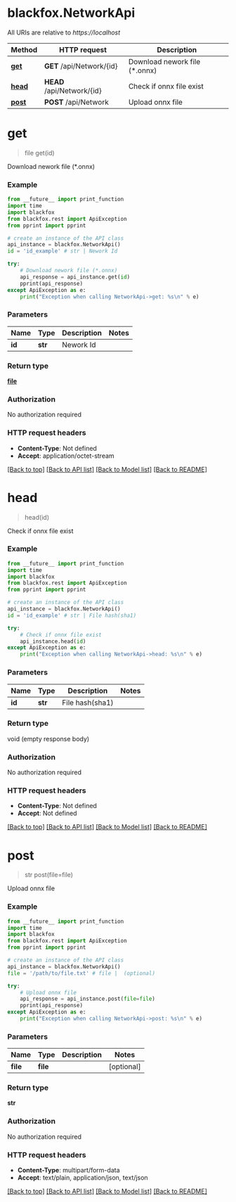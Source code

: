 # blackfox.NetworkApi

All URIs are relative to *https://localhost*

Method | HTTP request | Description
------------- | ------------- | -------------
[**get**](NetworkApi.md#get) | **GET** /api/Network/{id} | Download nework file (*.onnx)
[**head**](NetworkApi.md#head) | **HEAD** /api/Network/{id} | Check if onnx file exist
[**post**](NetworkApi.md#post) | **POST** /api/Network | Upload onnx file


# **get**
> file get(id)

Download nework file (*.onnx)

### Example
```python
from __future__ import print_function
import time
import blackfox
from blackfox.rest import ApiException
from pprint import pprint

# create an instance of the API class
api_instance = blackfox.NetworkApi()
id = 'id_example' # str | Nework Id

try:
    # Download nework file (*.onnx)
    api_response = api_instance.get(id)
    pprint(api_response)
except ApiException as e:
    print("Exception when calling NetworkApi->get: %s\n" % e)
```

### Parameters

Name | Type | Description  | Notes
------------- | ------------- | ------------- | -------------
 **id** | **str**| Nework Id | 

### Return type

[**file**](file.md)

### Authorization

No authorization required

### HTTP request headers

 - **Content-Type**: Not defined
 - **Accept**: application/octet-stream

[[Back to top]](#) [[Back to API list]](../README.md#documentation-for-api-endpoints) [[Back to Model list]](../README.md#documentation-for-models) [[Back to README]](../README.md)

# **head**
> head(id)

Check if onnx file exist

### Example
```python
from __future__ import print_function
import time
import blackfox
from blackfox.rest import ApiException
from pprint import pprint

# create an instance of the API class
api_instance = blackfox.NetworkApi()
id = 'id_example' # str | File hash(sha1)

try:
    # Check if onnx file exist
    api_instance.head(id)
except ApiException as e:
    print("Exception when calling NetworkApi->head: %s\n" % e)
```

### Parameters

Name | Type | Description  | Notes
------------- | ------------- | ------------- | -------------
 **id** | **str**| File hash(sha1) | 

### Return type

void (empty response body)

### Authorization

No authorization required

### HTTP request headers

 - **Content-Type**: Not defined
 - **Accept**: Not defined

[[Back to top]](#) [[Back to API list]](../README.md#documentation-for-api-endpoints) [[Back to Model list]](../README.md#documentation-for-models) [[Back to README]](../README.md)

# **post**
> str post(file=file)

Upload onnx file

### Example
```python
from __future__ import print_function
import time
import blackfox
from blackfox.rest import ApiException
from pprint import pprint

# create an instance of the API class
api_instance = blackfox.NetworkApi()
file = '/path/to/file.txt' # file |  (optional)

try:
    # Upload onnx file
    api_response = api_instance.post(file=file)
    pprint(api_response)
except ApiException as e:
    print("Exception when calling NetworkApi->post: %s\n" % e)
```

### Parameters

Name | Type | Description  | Notes
------------- | ------------- | ------------- | -------------
 **file** | **file**|  | [optional] 

### Return type

**str**

### Authorization

No authorization required

### HTTP request headers

 - **Content-Type**: multipart/form-data
 - **Accept**: text/plain, application/json, text/json

[[Back to top]](#) [[Back to API list]](../README.md#documentation-for-api-endpoints) [[Back to Model list]](../README.md#documentation-for-models) [[Back to README]](../README.md)

